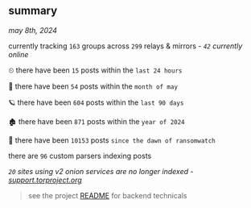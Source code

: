 
## summary
_may 8th, 2024_

currently tracking `163` groups across `299` relays & mirrors - _`42` currently online_

⏲ there have been `15` posts within the `last 24 hours`

🦈 there have been `54` posts within the `month of may`

🪐 there have been `604` posts within the `last 90 days`

🏚 there have been `871` posts within the `year of 2024`

🦕 there have been `10153` posts `since the dawn of ransomwatch`

there are `96` custom parsers indexing posts

_`20` sites using v2 onion services are no longer indexed - [support.torproject.org](https://support.torproject.org/onionservices/v2-deprecation/)_

> see the project [README](https://github.com/joshhighet/ransomwatch#ransomwatch--) for backend technicals
